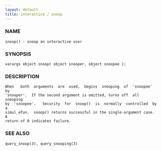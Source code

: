 ```yaml
---
layout: default
title: interactive / snoop
---
```






### NAME
    snoop() - snoop an interactive user


### SYNOPSIS
    varargs object snoop( object snooper, object snoopee );


### DESCRIPTION
    When   both  arguments  are  used,  begins  snooping  of  'snoopee'  by
    'snooper'.  If the second argument is omitted, turns off  all  snooping
    by  'snoopee'.   Security  for  snoop()  is  normally  controlled  by a
    simul_efun.  snoop() returns successful in the single-argument case.  A
    return of 0 indicates failure.


### SEE ALSO
    query_snoop(3), query_snooping(3)



